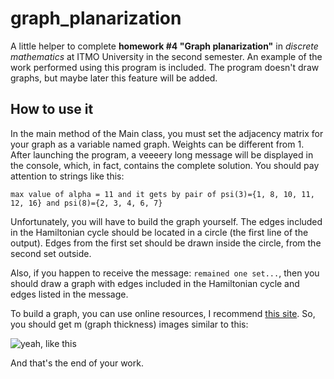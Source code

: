 # graph_planarization

A little helper to complete **homework #4 "Graph planarization"** in *discrete mathematics* at ITMO University in the second semester.
An example of the work performed using this program is included.
The program doesn't draw graphs, but maybe later this feature will be added.

## How to use it

In the main method of the Main class, you must set the adjacency matrix for your graph as a variable named graph. Weights can be different from 1. 
After launching the program, a veeeery long message will be displayed in the console, which, in fact, contains the complete solution.
You should pay attention to strings like this:

`max value of alpha = 11 and it gets by pair of psi(3)={1, 8, 10, 11, 12, 16} and psi(8)={2, 3, 4, 6, 7}`

Unfortunately, you will have to build the graph yourself. The edges included in the Hamiltonian cycle should be located in a circle (the first line of the output). 
Edges from the first set should be drawn inside the circle, from the second set outside. 

Also, if you happen to receive the message: `remained one set...`, then you should draw a graph with edges included in the Hamiltonian 
cycle and edges listed in the message.

To build a graph, you can use online resources, 
I recommend [this site](https://graphonline.ru/create_graph_by_matrix).
So, you should get m (graph thickness) images similar to this:

![yeah, like this](https://sun9-87.userapi.com/s/v1/ig2/HZonyL6-dHZn-WFiFgL3ru_Tq2A-83aCuATj4WdvfGsK02NYMDOG5wQlAEniFdxoYiGUW5V8QEraKCC9uP2uA8fD.jpg?size=604x412&quality=96&type=album)

And that's the end of your work.
